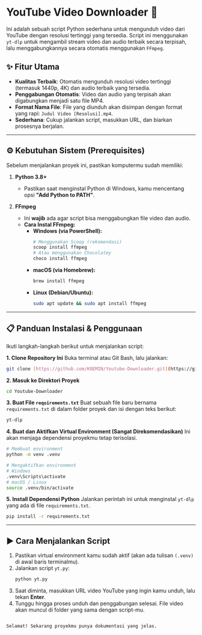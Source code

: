# YouTube Video Downloader 🚀

Ini adalah sebuah script Python sederhana untuk mengunduh video dari YouTube dengan resolusi tertinggi yang tersedia. Script ini menggunakan `yt-dlp` untuk mengambil stream video dan audio terbaik secara terpisah, lalu menggabungkannya secara otomatis menggunakan `FFmpeg`.

## ✨ Fitur Utama

-   **Kualitas Terbaik**: Otomatis mengunduh resolusi video tertinggi (termasuk 1440p, 4K) dan audio terbaik yang tersedia.
-   **Penggabungan Otomatis**: Video dan audio yang terpisah akan digabungkan menjadi satu file MP4.
-   **Format Nama File**: File yang diunduh akan disimpan dengan format yang rapi: `Judul Video [Resolusi].mp4`.
-   **Sederhana**: Cukup jalankan script, masukkan URL, dan biarkan prosesnya berjalan.

---

## ⚙️ Kebutuhan Sistem (Prerequisites)

Sebelum menjalankan proyek ini, pastikan komputermu sudah memiliki:

1.  **Python 3.8+**
    -   Pastikan saat menginstal Python di Windows, kamu mencentang opsi **"Add Python to PATH"**.

2.  **FFmpeg**
    -   Ini **wajib** ada agar script bisa menggabungkan file video dan audio.
    -   **Cara Instal FFmpeg:**
        -   **Windows (via PowerShell):**
            ```powershell
            # Menggunakan Scoop (rekomendasi)
            scoop install ffmpeg
            # Atau menggunakan Chocolatey
            choco install ffmpeg
            ```
        -   **macOS (via Homebrew):**
            ```bash
            brew install ffmpeg
            ```
        -   **Linux (Debian/Ubuntu):**
            ```bash
            sudo apt update && sudo apt install ffmpeg
            ```

---

## 📋 Panduan Instalasi & Penggunaan

Ikuti langkah-langkah berikut untuk menjalankan script:

**1. Clone Repository Ini**
Buka terminal atau Git Bash, lalu jalankan:
```bash
git clone [https://github.com/KOEMIN/Youtube-Downloader.git](https://github.com/KOEMIN/Youtube-Downloader.git)
````

**2. Masuk ke Direktori Proyek**

```bash
cd Youtube-Downloader
```

**3. Buat File `requirements.txt`**
Buat sebuah file baru bernama `requirements.txt` di dalam folder proyek dan isi dengan teks berikut:

```txt
yt-dlp
```

**4. Buat dan Aktifkan Virtual Environment (Sangat Direkomendasikan)**
Ini akan menjaga dependensi proyekmu tetap terisolasi.

```bash
# Membuat environment
python -m venv .venv

# Mengaktifkan environment
# Windows
.venv\Scripts\activate
# macOS / Linux
source .venv/bin/activate
```

**5. Install Dependensi Python**
Jalankan perintah ini untuk menginstal `yt-dlp` yang ada di file `requirements.txt`.

```bash
pip install -r requirements.txt
```

-----

## ▶️ Cara Menjalankan Script

1.  Pastikan virtual environment kamu sudah aktif (akan ada tulisan `(.venv)` di awal baris terminalmu).
2.  Jalankan script `yt.py`:
    ```bash
    python yt.py
    ```
3.  Saat diminta, masukkan URL video YouTube yang ingin kamu unduh, lalu tekan **Enter**.
4.  Tunggu hingga proses unduh dan penggabungan selesai. File video akan muncul di folder yang sama dengan script-mu.

<!-- end list -->

```

Selamat! Sekarang proyekmu punya dokumentasi yang jelas.
```